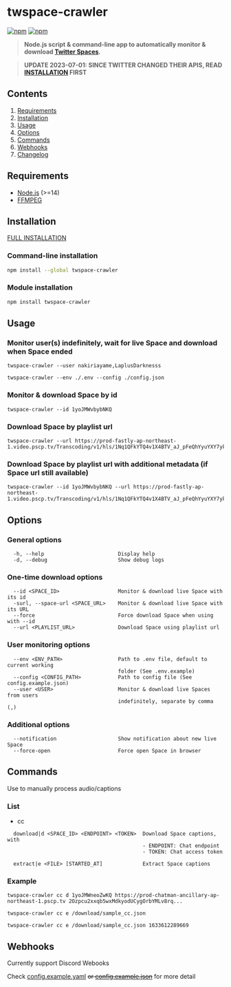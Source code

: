 # twspace-crawler

[![npm](https://img.shields.io/npm/v/twspace-crawler)](https://www.npmjs.com/package/twspace-crawler)
[![npm](https://img.shields.io/npm/dt/twspace-crawler)](https://www.npmjs.com/package/twspace-crawler)

> **Node.js script & command-line app to automatically monitor & download [Twitter Spaces](https://help.twitter.com/en/using-twitter/spaces).**

> **UPDATE 2023-07-01: SINCE TWITTER CHANGED THEIR APIS, READ [INSTALLATION](INSTALLATION.md#unofficial-api) FIRST**

## Contents

1. [Requirements](#requirements)
1. [Installation](#installation)
1. [Usage](#usage)
1. [Options](#options)
1. [Commands](#commands)
1. [Webhooks](#webhooks)
1. [Changelog](CHANGELOG.md)

## Requirements

- [Node.js](https://nodejs.org) (>=14)
- [FFMPEG](https://www.ffmpeg.org)

## Installation

[FULL INSTALLATION](INSTALLATION.md)

### Command-line installation

```bash
npm install --global twspace-crawler
```

### Module installation

```bash
npm install twspace-crawler
```

## Usage

### Monitor user(s) indefinitely, wait for live Space and download when Space ended

```
twspace-crawler --user nakiriayame,LaplusDarknesss
```

```
twspace-crawler --env ./.env --config ./config.json
```

### Monitor & download Space by id

```
twspace-crawler --id 1yoJMWvbybNKQ
```

### Download Space by playlist url

```
twspace-crawler --url https://prod-fastly-ap-northeast-1.video.pscp.tv/Transcoding/v1/hls/1Nq1QFkYTQ4v1X4BTV_aJ_pFeQhYyuYXY7ykz5xB7v5NvGwFMJMKwnRBmxyi9twF4BZ90ZKks5wdGKqESVsjLw...
```

### Download Space by playlist url with additional metadata (if Space url still available)

```
twspace-crawler --id 1yoJMWvbybNKQ --url https://prod-fastly-ap-northeast-1.video.pscp.tv/Transcoding/v1/hls/1Nq1QFkYTQ4v1X4BTV_aJ_pFeQhYyuYXY7ykz5xB7v5NvGwFMJMKwnRBmxyi9twF4BZ90ZKks5wdGKqESVsjLw...
```

## Options

### General options

```
  -h, --help                        Display help
  -d, --debug                       Show debug logs
```

### One-time download options

```
  --id <SPACE_ID>                   Monitor & download live Space with its id
  -surl, --space-url <SPACE_URL>    Monitor & download live Space with its URL
  --force                           Force download Space when using with --id
  --url <PLAYLIST_URL>              Download Space using playlist url
```

### User monitoring options

```
  --env <ENV_PATH>                  Path to .env file, default to current working
                                    folder (See .env.example)
  --config <CONFIG_PATH>            Path to config file (See config.example.json)
  --user <USER>                     Monitor & download live Spaces from users
                                    indefinitely, separate by comma (,)
```

### Additional options

```
  --notification                    Show notification about new live Space
  --force-open                      Force open Space in browser
```

## Commands

Use to manually process audio/captions

### List

- cc

```
  download|d <SPACE_ID> <ENDPOINT> <TOKEN>  Download Space captions, with
                                            - ENDPOINT: Chat endpoint
                                            - TOKEN: Chat access token

  extract|e <FILE> [STARTED_AT]             Extract Space captions
```

### Example

```
twspace-crawler cc d 1yoJMWneoZwKQ https://prod-chatman-ancillary-ap-northeast-1.pscp.tv 2Ozpcu2xxqb5wxMdkyodUCygOrbYMLv8rq...
```

```
twspace-crawler cc e /download/sample_cc.json
```

```
twspace-crawler cc e /download/sample_cc.json 1633612289669
```

## Webhooks

Currently support Discord Webooks

Check [config.example.yaml](config.example.yaml) ~~or [config.example.json](config.example.json)~~ for more detail
